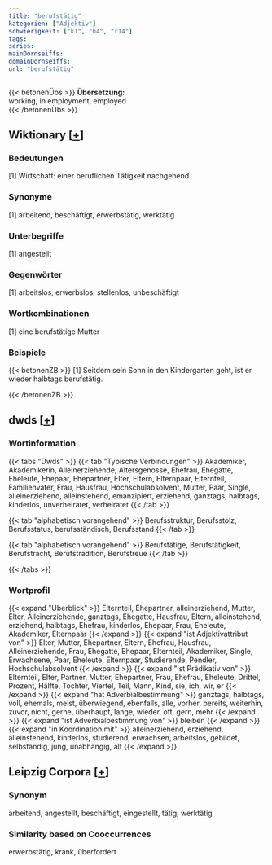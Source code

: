```yaml
---
title: "berufstätig"
kategorien: ["Adjektiv"]
schwierigkeit: ["k1", "h4", "r14"]
tags:
series:
mainDornseiffs:
domainDornseiffs:
url: "berufstätig"
---
```


{{< betonenÜbs >}}
**Übersetzung:**  
working, in employment, employed  
{{< /betonenÜbs >}}

## Wiktionary [[+](https://de.wiktionary.org/wiki/berufstätig)]

### Bedeutungen
[1] Wirtschaft: einer beruflichen Tätigkeit nachgehend  

### Synonyme
[1] arbeitend, beschäftigt, erwerbstätig, werktätig  

### Unterbegriffe
[1] angestellt  

### Gegenwörter
[1] arbeitslos, erwerbslos, stellenlos, unbeschäftigt  

### Wortkombinationen
[1] eine berufstätige Mutter  

### Beispiele
{{< betonenZB >}}
[1] Seitdem sein Sohn in den Kindergarten geht, ist er wieder halbtags berufstätig.  

{{< /betonenZB >}}


## dwds [[+](https://www.dwds.de/wb/berufstätig)]

### Wortinformation
{{< tabs "Dwds" >}}
{{< tab "Typische Verbindungen" >}}
Akademiker, Akademikerin, Alleinerziehende, Altersgenosse, Ehefrau, Ehegatte, Eheleute, Ehepaar, Ehepartner, Elter, Eltern, Elternpaar, Elternteil, Familienvater, Frau, Hausfrau, Hochschulabsolvent, Mutter, Paar, Single, alleinerziehend, alleinstehend, emanzipiert, erziehend, ganztags, halbtags, kinderlos, unverheiratet, verheiratet
{{< /tab >}}

{{< tab "alphabetisch vorangehend" >}}
Berufsstruktur, Berufsstolz, Berufsstatus, berufsständisch, Berufsstand
{{< /tab >}}

{{< tab "alphabetisch vorangehend" >}}
Berufstätige, Berufstätigkeit, Berufstracht, Berufstradition, Berufstreue
{{< /tab >}}

{{< /tabs >}}

### Wortprofil
{{< expand "Überblick" >}} Elternteil, Ehepartner, alleinerziehend, Mutter, Elter, Alleinerziehende, ganztags, Ehegatte, Hausfrau, Eltern, alleinstehend, erziehend, halbtags, Ehefrau, kinderlos, Ehepaar, Frau, Eheleute, Akademiker, Elternpaar {{< /expand >}}
{{< expand "ist Adjektivattribut von" >}} Elter, Mutter, Ehepartner, Eltern, Ehefrau, Hausfrau, Alleinerziehende, Frau, Ehegatte, Ehepaar, Elternteil, Akademiker, Single, Erwachsene, Paar, Eheleute, Elternpaar, Studierende, Pendler, Hochschulabsolvent {{< /expand >}}
{{< expand "ist Prädikativ von" >}} Elternteil, Elter, Partner, Mutter, Ehepartner, Frau, Ehefrau, Eheleute, Drittel, Prozent, Hälfte, Tochter, Viertel, Teil, Mann, Kind, sie, ich, wir, er {{< /expand >}}
{{< expand "hat Adverbialbestimmung" >}} ganztags, halbtags, voll, ehemals, meist, überwiegend, ebenfalls, alle, vorher, bereits, weiterhin, zuvor, nicht, gerne, überhaupt, lange, wieder, oft, gern, mehr {{< /expand >}}
{{< expand "ist Adverbialbestimmung von" >}} bleiben {{< /expand >}}
{{< expand "in Koordination mit" >}} alleinerziehend, erziehend, alleinstehend, kinderlos, studierend, erwachsen, arbeitslos, gebildet, selbständig, jung, unabhängig, alt {{< /expand >}}

## Leipzig Corpora [[+](https://corpora.uni-leipzig.de/en/res?word=berufstätig&corpusId=deu_newscrawl-public_2018)]


### Synonym
arbeitend, angestellt, beschäftigt, eingestellt, tätig, werktätig


### Similarity based on Cooccurrences
erwerbstätig, krank, überfordert

